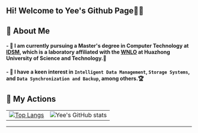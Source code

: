 ## Hi! Welcome to Yee's Github Page👋👋


## 🌻 About Me
#### - 🔭 I am currently pursuing a Master's degree in Computer Technology at [IDSM](http://idsm.wnlo.hust.edu.cn/index.htm), which is a laboratory affiliated with the [WNLO](http://english.wnlo.hust.edu.cn/) at Huazhong University of Science and Technology.🏫
#### - 🤩 I have a keen interest in `Intelligent Data Management`, `Storage Systems`, and `Data Synchronization and Backup`, among others.🏆

## 🌲 My Actions

<div align="center">

| |  |
|:-------------:|:-----------------:|
| [![Top Langs](https://github-readme-stats.vercel.app/api/top-langs/?username=Yee686)](https://github.com/Yee686/github-readme-stats) | ![Yee's GitHub stats](https://github-readme-stats.vercel.app/api?username=Yee686&show_icons=true&theme=tokyonight) |

</div>

---
